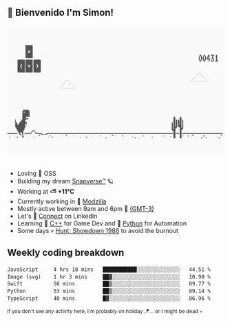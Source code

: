 <h2>🤙 <b>Bienvenido I'm Simon!&nbsp;</b></h2>

<section>
  <img src="./static/banner.gif" height=300 width=1000>
</section>

<br>

<ul>
  <li>
     Loving 🤍 OSS
  </li>
  <li>
    Building my dream&nbsp;<a href=https://github.com/snapverse target=_blank>Snapverse™</a> 🪐
  </li>
  <li>
		<!--START_SECTION:weather-->
		Working at <b>⛅️  +11°C</b>
		<!--END_SECTION:weather-->
  </li>
  <li>
    Currently working in 💬&nbsp;<a href=https://github.com/itssimmons?tab=repositories&q=modzilla&type=source&language=&sort= target=_blank>Modzilla</a>
  </li>
  <li>
    Mostly active between 9am and 6pm 🚩 <a href=https://onlinealarmkur.com/world/es target=_blank>(GMT-3)</a>
  </li>
  <li>
    Let's 🔗&nbsp;<a href=https://www.linkedin.com/in/itssimmons target=_blank>Connect</a> on LinkedIn
  </li>
  <li>
    Learning 👴&nbsp;<a href=https://images3.memedroid.com/images/UPLOADED755/65f2bce6734f6.webp target=_blank>C++</a> for Game Dev and 🐍&nbsp;<a href=https://qph.cf2.quoracdn.net/main-qimg-4472b6229cb75bf66ab531f3ebd4f975-lq target=_blank>Python</a> for Automation
  </li>
  <li>
    Some days 💀&nbsp;<a href=https://www.huntshowdown.com target=_blank>Hunt: Showdown 1986</a> to avoid the burnout
  </li>
</ul>

<h2><b>Weekly coding breakdown </b></h2>

<!--START_SECTION:waka-->

```txt
JavaScript     4 hrs 18 mins   ███████████░░░░░░░░░░░░░░   44.51 %
Image (svg)    1 hr 3 mins     ██▓░░░░░░░░░░░░░░░░░░░░░░   10.90 %
Swift          56 mins         ██▒░░░░░░░░░░░░░░░░░░░░░░   09.77 %
Python         53 mins         ██▒░░░░░░░░░░░░░░░░░░░░░░   09.14 %
TypeScript     40 mins         █▓░░░░░░░░░░░░░░░░░░░░░░░   06.96 %
```

<!--END_SECTION:waka-->

<sup>If you don't see any activity here, I'm probably on holiday 🪁... or I might be dead 💀</sup>
